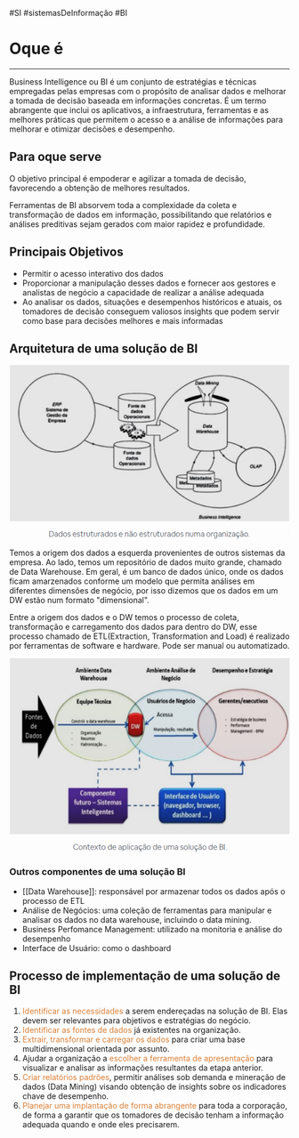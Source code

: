 #SI #sistemasDeInformação #BI 



# Oque é
---

Business Intelligence ou BI é um conjunto de estratégias e técnicas empregadas pelas empresas com o propósito de analisar dados e melhorar a tomada de decisão baseada em informações concretas. É um termo abrangente que inclui os aplicativos, a infraestrutura, ferramentas e as melhores práticas que permitem o acesso e a análise de informações para melhorar e otimizar decisões e desempenho.


## Para oque serve

O objetivo principal é empoderar e agilizar a tomada de decisão, favorecendo a obtenção de melhores resultados.

Ferramentas de BI absorvem toda a complexidade da coleta e transformação de dados em informação, possibilitando que relatórios e análises preditivas sejam gerados com maior rapidez e profundidade.

## Principais Objetivos

- Permitir o acesso interativo dos dados
- Proporcionar a manipulação desses dados e fornecer aos gestores e analistas de negócio a capacidade de realizar a análise adequada
- Ao analisar os dados, situações e desempenhos históricos e atuais, os tomadores de decisão conseguem valiosos insights que podem servir como base para decisões melhores e mais informadas

## Arquitetura de uma solução de BI

![](img/Pasted%20image%2020240312145557.png)

Temos a origem dos dados a esquerda provenientes de outros sistemas da empresa. Ao lado, temos um repositório de dados muito grande, chamado de Data Warehouse. Em geral, é um banco de dados único, onde os dados ficam amarzenados conforme um modelo que permita análises em diferentes dimensões de negócio, por isso dizemos que os dados em um DW estão num formato "dimensional".

Entre a origem dos dados e o DW temos o processo de coleta, transformação e carregamento dos dados para dentro do DW, esse processo chamado de ETL(Extraction, Transformation and Load) é realizado por ferramentas de software e hardware. Pode ser manual ou automatizado.

![](img/Pasted%20image%2020240312145943.png)

### Outros componentes de uma solução BI

- [[Data Warehouse]]: responsável por armazenar todos os dados após o processo de ETL
- Análise de Negócios: uma coleção de ferramentas para manipular e analisar os dados no data warehouse, incluindo o data mining.
- Business Perfomance Management: utilizado na monitoria e análise do desempenho
- Interface de Usuário: como o dashboard

## Processo de implementação de uma solução de BI

1. <span style="color:#d97f36">Identificar as necessidades</span> a serem endereçadas na solução de BI. Elas devem ser relevantes para objetivos e estratégias do negócio.
2. <span style="color:#d97f36">Identificar as fontes de dados</span> já existentes na organização.
3. <span style="color:#d97f36">Extrair, transformar e carregar os dados</span> para criar uma base multidimensional orientada por assunto.
4. Ajudar a organização a <span style="color:#d97f36">escolher a ferramenta de apresentação</span> para visualizar e analisar as informações resultantes da etapa anterior.
5. <span style="color:#d97f36">Criar relatórios padrões</span>, permitir análises sob demanda e mineração de dados (Data Mining) visando obtenção de insights sobre os indicadores chave de desempenho.
6. <span style="color:#d97f36">Planejar uma implantação de forma abrangente</span> para toda a corporação, de forma a garantir que os tomadores de decisão tenham a informação adequada quando e onde eles precisarem.